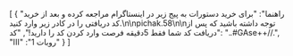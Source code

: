 [
  {
    "راهنما": "برای خرید دستورات به پیج زیر در اینستاگرام مراجعه کرده و بعد از خرید کد دریافتی را در کادر زیر وارد کنید.\n\npichak.58\n\nتوجه داشته باشید که پس از دریافت کد شما فقط 5دقیقه فرصت وارد کردن کد را دارید!",
    "کد": "..#GAse++//.",
    "روبات 1": "ااا"
  }
]
